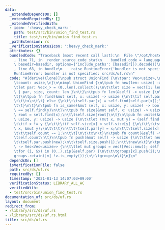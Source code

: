 ```yaml
---
data:
  _extendedDependsOn: []
  _extendedRequiredBy: []
  _extendedVerifiedWith:
  - icon: ':heavy_check_mark:'
    path: test/src/bin/union_find_test.rs
    title: test/src/bin/union_find_test.rs
  _pathExtension: rs
  _verificationStatusIcon: ':heavy_check_mark:'
  attributes: {}
  bundledCode: "Traceback (most recent call last):\n  File \"/opt/hostedtoolcache/Python/3.9.1/x64/lib/python3.9/site-packages/onlinejudge_verify/documentation/build.py\"\
    , line 71, in _render_source_code_stat\n    bundled_code = language.bundle(stat.path,\
    \ basedir=basedir, options={'include_paths': [basedir]}).decode()\n  File \"/opt/hostedtoolcache/Python/3.9.1/x64/lib/python3.9/site-packages/onlinejudge_verify/languages/user_defined.py\"\
    , line 68, in bundle\n    raise RuntimeError('bundler is not specified: {}'.format(path.as_posix()))\n\
    RuntimeError: bundler is not specified: src/ds/uf.rs\n"
  code: "#[derive(Clone)]\npub struct UnionFind {\n\tpar: Vec<usize>,\n\tsize: Vec<usize>,\n\
    \tcount: usize,\n}\n\nimpl UnionFind {\n\tpub fn new(len: usize) -> Self {\n\t\
    \tlet par: Vec<_> = (0..len).collect();\n\t\tlet size = vec![1; len];\n\t\tSelf\
    \ { par, size, count: len }\n\t}\n\tpub fn len(&self) -> usize {\n\t\tself.par.len()\n\
    \t}\n\tpub fn find(&mut self, x: usize) -> usize {\n\t\tif self.par[x] == x {\n\
    \t\t\tx\n\t\t} else {\n\t\t\tself.par[x] = self.find(self.par[x]);\n\t\t\tself.par[x]\n\
    \t\t}\n\t}\n\tpub fn is_same(&mut self, x: usize, y: usize) -> bool {\n\t\tself.find(x)\
    \ == self.find(y)\n\t}\n\tpub fn size(&mut self, x: usize) -> usize {\n\t\tlet\
    \ root = self.find(x);\n\t\tself.size[root]\n\t}\n\tpub fn unite(&mut self, x:\
    \ usize, y: usize) -> usize {\n\t\tlet (mut x, mut y) = (self.find(x), self.find(y));\n\
    \t\tif x != y {\n\t\t\tif self.size[x] < self.size[y] {\n\t\t\t\tstd::mem::swap(&mut\
    \ x, &mut y);\n\t\t\t}\n\t\t\tself.par[y] = x;\n\t\t\tself.size[x] += self.size[y];\n\
    \t\t\tself.count -= 1;\n\t\t}\n\t\tx\n\t}\n\tpub fn count(&self) -> usize {\n\t\
    \tself.count\n\t}\n\tpub fn push(&mut self) -> usize {\n\t\tlet new = self.len();\n\
    \t\tself.par.push(new);\n\t\tself.size.push(1);\n\t\tnew\n\t}\n\tpub fn group(&self)\
    \ -> Vec<Vec<usize>> {\n\t\tlet mut groups = vec![Vec::new(); self.len()];\n\t\
    \tfor (i, &x) in (0..).zip(&self.par) {\n\t\t\tgroups[x].push(i);\n\t\t}\n\t\t\
    groups.retain(|v| !v.is_empty());\n\t\tgroups\n\t}\n}\n"
  dependsOn: []
  isVerificationFile: false
  path: src/ds/uf.rs
  requiredBy: []
  timestamp: '2021-01-13 14:07:03+09:00'
  verificationStatus: LIBRARY_ALL_AC
  verifiedWith:
  - test/src/bin/union_find_test.rs
documentation_of: src/ds/uf.rs
layout: document
redirect_from:
- /library/src/ds/uf.rs
- /library/src/ds/uf.rs.html
title: src/ds/uf.rs
---
```

